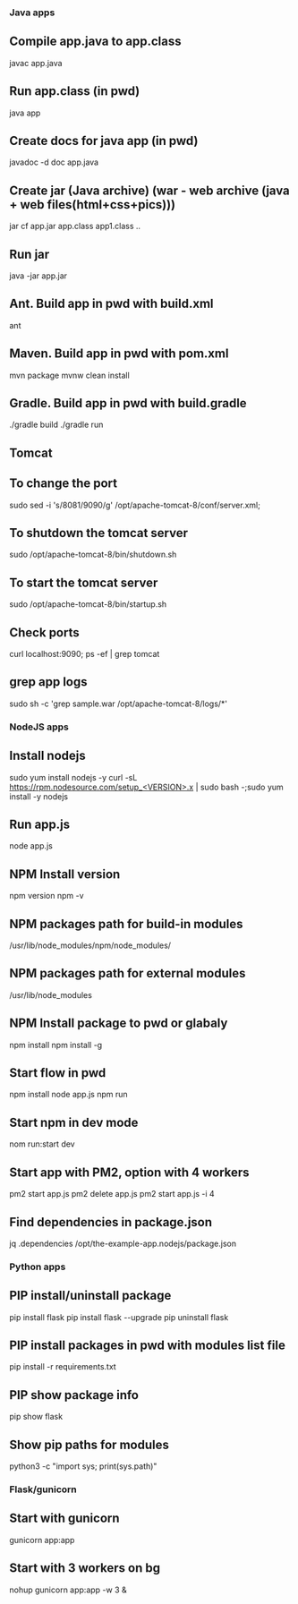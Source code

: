 ### Java apps ###
## Compile app.java to app.class
javac app.java
## Run app.class (in pwd)
java app
## Create docs for java app (in pwd)
javadoc -d doc app.java
## Create jar (Java archive) (war - web archive (java + web files(html+css+pics)))
jar cf app.jar app.class app1.class ..
## Run jar
java -jar app.jar
## Ant. Build app in pwd with build.xml
ant
## Maven. Build app in pwd with pom.xml
mvn package
mvnw clean install
## Gradle. Build app in pwd with build.gradle
./gradle build
./gradle run

## Tomcat 
## To change the port
sudo sed -i 's/8081/9090/g' /opt/apache-tomcat-8/conf/server.xml;
## To shutdown the tomcat server
sudo /opt/apache-tomcat-8/bin/shutdown.sh
## To start the tomcat server
sudo /opt/apache-tomcat-8/bin/startup.sh
## Check ports
curl localhost:9090; ps -ef | grep tomcat
## grep app logs
sudo sh -c 'grep sample.war /opt/apache-tomcat-8/logs/*'


### NodeJS apps ###
## Install nodejs
sudo yum install nodejs -y 
curl -sL https://rpm.nodesource.com/setup_<VERSION>.x | sudo bash -;sudo yum install -y nodejs
## Run app.js
node app.js
## NPM Install version
npm version
npm -v
## NPM packages path for build-in modules
/usr/lib/node_modules/npm/node_modules/
## NPM packages path for external modules
/usr/lib/node_modules
## NPM Install package to pwd or glabaly
npm install <PACKAGE>
npm install <PACKAGE> -g

## Start flow in pwd
npm install
node app.js 
npm run 
## Start npm in dev mode
nom run:start dev
## Start app with PM2, option with 4 workers 
pm2 start app.js
pm2 delete app.js
pm2 start app.js -i 4 
## Find dependencies in package.json
jq .dependencies /opt/the-example-app.nodejs/package.json


### Python apps ###
## PIP install/uninstall package
pip install flask
pip install flask --upgrade
pip uninstall flask
## PIP install packages in pwd with modules list file
pip install -r requirements.txt
## PIP show package info
pip show flask
## Show pip paths for modules
python3 -c "import sys; print(sys.path)"

### Flask/gunicorn
## Start with gunicorn
gunicorn app:app
## Start with 3 workers on bg
nohup gunicorn app:app -w 3 &
